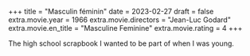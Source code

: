 +++
title = "Masculin féminin"
date = 2023-02-27
draft = false
extra.movie.year = 1966
extra.movie.directors = "Jean-Luc Godard"
extra.movie.en_title = "Masculine Feminine"
extra.movie.rating = 4
+++

The high school scrapbook I wanted to be part of when I was young.<!-- more -->
